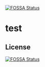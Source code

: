[![FOSSA Status](https://app.fossa.com/api/projects/git%2Bgithub.com%2Fujskg001%2Ffirst-repoistry.svg?type=shield)](https://app.fossa.com/projects/git%2Bgithub.com%2Fujskg001%2Ffirst-repoistry?ref=badge_shield)

# test

## License
[![FOSSA Status](https://app.fossa.com/api/projects/git%2Bgithub.com%2Fujskg001%2Ffirst-repoistry.svg?type=large)](https://app.fossa.com/projects/git%2Bgithub.com%2Fujskg001%2Ffirst-repoistry?ref=badge_large)